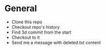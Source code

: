 General
=======

- Clone this repo
- Checkout repo's history
- Find 3d commit from the start
- Checkout to it
- Send me a message with deleted.txt content
